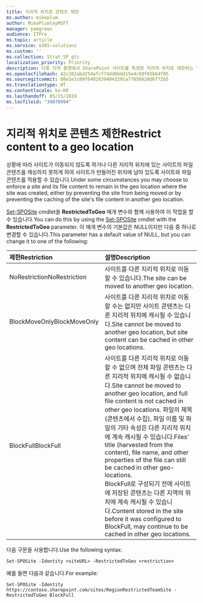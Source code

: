 ```yaml
---
title: 지리적 위치로 콘텐츠 제한
ms.author: mikeplum
author: MikePlumleyMSFT
manager: pamgreen
audience: ITPro
ms.topic: article
ms.service: o365-solutions
ms.custom: ''
ms.collection: Strat_SP_gtc
localization_priority: Priority
description: 다중 지역 환경에서 SharePoint 사이트를 특정한 지리적 위치로 제한하는 방법에 대해 알아봅니다.
ms.openlocfilehash: 42c382abd254afcf74dd6bdd15e4c69f65b64f85
ms.sourcegitcommit: 08e1e1c09f64926394043291a77856620d6f72b5
ms.translationtype: HT
ms.contentlocale: ko-KR
ms.lasthandoff: 05/15/2019
ms.locfileid: "34070994"
---
```

# <a name="restrict-content-to-a-geo-location"></a><span data-ttu-id="575b7-103">지리적 위치로 콘텐츠 제한</span><span class="sxs-lookup"><span data-stu-id="575b7-103">Restrict content to a geo location</span></span>

<span data-ttu-id="575b7-104">상황에 따라 사이트가 이동되지 않도록 하거나 다른 지리적 위치에 있는 사이트의 파일 콘텐츠를 캐싱하지 못하게 하여 사이트가 만들어진 위치에 남아 있도록 사이트와 파일 콘텐츠를 적용할 수 있습니다.</span><span class="sxs-lookup"><span data-stu-id="575b7-104">Under some circumstances you may choose to enforce a site and its file content to remain in the geo location where the site was created, either by preventing the site from being moved or by preventing the caching of the site's file content in another geo location.</span></span>

<span data-ttu-id="575b7-105">[Set-SPOSite](https://docs.microsoft.com/powershell/module/sharepoint-online/set-sposite) cmdlet을 **RestrictedToGeo** 매개 변수와 함께 사용하여 이 작업을 할 수 있습니다.</span><span class="sxs-lookup"><span data-stu-id="575b7-105">You can do this by using the [Set-SPOSite](https://docs.microsoft.com/powershell/module/sharepoint-online/set-sposite) cmdlet with the **RestrictedToGeo** parameter.</span></span> <span data-ttu-id="575b7-106">이 매개 변수의 기본값은 NULL이지만 다음 중 하나로 변경할 수 있습니다.</span><span class="sxs-lookup"><span data-stu-id="575b7-106">This parameter has a default value of NULL, but you can change it to one of the following:</span></span>

|<span data-ttu-id="575b7-107">제한</span><span class="sxs-lookup"><span data-stu-id="575b7-107">Restriction</span></span>|<span data-ttu-id="575b7-108">설명</span><span class="sxs-lookup"><span data-stu-id="575b7-108">Description</span></span>|
|:----------|:----------|
|<span data-ttu-id="575b7-109">NoRestriction</span><span class="sxs-lookup"><span data-stu-id="575b7-109">NoRestriction</span></span>|<span data-ttu-id="575b7-110">사이트를 다른 지리적 위치로 이동할 수 있습니다.</span><span class="sxs-lookup"><span data-stu-id="575b7-110">The site can be moved to another geo location.</span></span>|
|<span data-ttu-id="575b7-111">BlockMoveOnly</span><span class="sxs-lookup"><span data-stu-id="575b7-111">BlockMoveOnly</span></span>|<span data-ttu-id="575b7-112">사이트를 다른 지리적 위치로 이동할 수는 없지만 사이트 콘텐츠는 다른 지리적 위치에 캐시될 수 있습니다.</span><span class="sxs-lookup"><span data-stu-id="575b7-112">Site cannot be moved to another geo location, but site content can be cached in other geo locations.</span></span>|
|<span data-ttu-id="575b7-113">BlockFull</span><span class="sxs-lookup"><span data-stu-id="575b7-113">BlockFull</span></span>|<span data-ttu-id="575b7-114">사이트를 다른 지리적 위치로 이동할 수 없으며 전체 파일 콘텐츠는 다른 지리적 위치에 캐시될 수 없습니다.</span><span class="sxs-lookup"><span data-stu-id="575b7-114">Site cannot be moved to another geo location, and full file content is not cached in other geo locations.</span></span> <span data-ttu-id="575b7-115">파일의 제목(콘텐츠에서 수집), 파일 이름 및 파일의 기타 속성은 다른 지리적 위치에 계속 캐시될 수 있습니다.</span><span class="sxs-lookup"><span data-stu-id="575b7-115">Files' title (harvested from the content), file name, and other properties of the file can still be cached in other geo-locations.</span></span><br><span data-ttu-id="575b7-116">BlockFull로 구성되기 전에 사이트에 저장된 콘텐츠는 다른 지역의 위치에 계속 캐시될 수 있습니다.</span><span class="sxs-lookup"><span data-stu-id="575b7-116">Content stored in the site before it was configured to BlockFull, may continue to be cached in other geo locations.</span></span>|

<span data-ttu-id="575b7-117">다음 구문을 사용합니다.</span><span class="sxs-lookup"><span data-stu-id="575b7-117">Use the following syntax:</span></span>

`Set-SPOSite -Identity <siteURL> -RestrictedToGeo <restriction>`

<span data-ttu-id="575b7-118">예를 들면 다음과 같습니다.</span><span class="sxs-lookup"><span data-stu-id="575b7-118">For example:</span></span>

`Set-SPOSite -Identity https://contoso.sharepoint.com/sites/RegionRestrictedTeamSite -RestrictedToGeo BlockFull`
